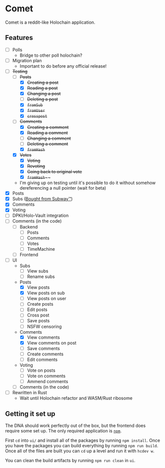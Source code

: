 # Comet
Comet is a reddit-like Holochain application.

## Features

- [ ] Polls
    - Bridge to other poll holochain?
- [ ] Migration plan
    - Important to do before any official release!
- [ ] ~~Testing~~
    - [ ] ~~Posts~~
        - [x] ~~Creating a post~~
        - [x] ~~Reading a post~~
        - [x] ~~Changing a post~~
        - [ ] ~~Deleting a post~~
        - [x] ~~`fromSub`~~
        - [x] ~~`fromUser`~~
        - [x] ~~`crosspost`~~
    - [ ] ~~Comments~~
        - [x] ~~Creating a comment~~
        - [x] ~~Reading a comment~~
        - [ ] ~~Changing a comment~~
        - [ ] ~~Deleting a comment~~
        - [x] ~~`fromHash`~~
    - [x] ~~Votes~~
        - [x] ~~Voting~~
        - [x] ~~Revoting~~
        - [x] ~~Going back to original vote~~
        - [x] ~~`fromHash`~~~~
    - I'm giving up on testing until it's possible to do it without somehow dereferencing a null pointer (wait for beta)
- [x] Posts
- [x] Subs ([Bought from Subway™](https://youtu.be/oQYwFND7rHE))
- [x] Comments
- [x] Voting
- [ ] DPKI/Holo-Vault integration 
- [ ] Comments (in the code)
    - [ ] Backend
        - [ ] Posts
        - [ ] Comments
        - [ ] Votes
        - [ ] TimeMachine
    - [ ] Frontend
- [ ] UI
    - Subs
        - [ ] View subs
        - [ ] Rename subs
    - Posts
        - [x] View posts
        - [x] View posts on sub
        - [ ] View posts on user
        - [ ] Create posts
        - [ ] Edit posts
        - [ ] Cross post
        - [ ] Save posts
        - [ ] NSFW censoring
    - Comments
        - [x] View comments
        - [x] View comments on post
        - [ ] Save comments
        - [ ] Create comments
        - [ ] Edit comments
    - Voting
        - [ ] Vote on posts
        - [ ] Vote on comments
        - [ ] Ammend comments
    - [ ] Comments (in the code)
- [ ] Rewritten in Rust
    - Wait until Holochain refactor and WASM/Rust ribosome

## Getting it set up
The DNA should work perfectly out of the box, but the frontend does require some set up. The only required application is [`npm`](https://www.npmjs.com/).

First `cd` into `ui/` and install all of the packages by running `npm install`. Once you have the packages you can build everything by running `npm run build`. Once all of the files are built you can `cd` up a level and run it with `hcdev w`.

You can clean the build artifacts by running `npm run clean` in `ui`.
